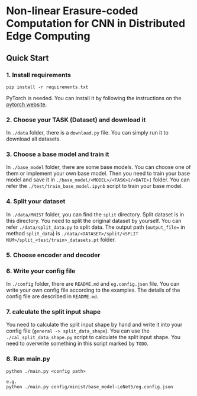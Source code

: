 # Non-linear Erasure-coded Computation for CNN in Distributed Edge Computing

## Quick Start

### 1. Install requirements

```
pip install -r requirements.txt
```
PyTorch is needed. You can install it by following the instructions on the [pytorch website](https://pytorch.org/get-started).

### 2. Choose your TASK (Dataset) and download it

In `./data` folder, there is a `download.py` file. You can simply run it to download all datasets.

### 3. Choose a base model and train it

In `./base_model` folder, there are some base models. You can choose one of them or implement your own base model. Then you need to train your base model and save it in `./base_model/<MODEL>/<TASK>[/<DATE>]` folder. You can refer the `./test/train_base_model.ipynb` script to train your base model.

### 4. Split your dataset

In `./data/MNIST` folder, you can find the `split` directory. Split dataset is in this directory. You need to split the original dataset by yourself. You can refer `./data/split_data.py` to split data. The output path (`output_file=` in method `split_data`) is `./data/<DATASET>/split/<SPLIT NUM>/split_<test/train>_datasets.pt` folder.

### 5. Choose encoder and decoder

### 6. Write your config file

In `./config` folder, there are `README.md` and `eg.config.json` file. You can write your own config file according to the examples. The details of the config file are described in `README.md`.

### 7. calculate the split input shape

You need to calculate the split input shape by hand and write it into your config file (`general -> split_data_shape`). You can use the `./cal_split_data_shape.py` script to calculate the split input shape. You need to overwrite something in this script marked by `TODO`.

### 8. Run main.py

```
python ./main.py <config path>

e.g.
python ./main.py config/minist/base_model-LeNet5/eg.config.json
```

